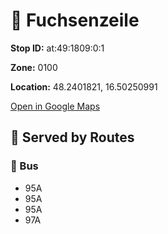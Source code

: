 # 🚉 Fuchsenzeile


**Stop ID:** at:49:1809:0:1

**Zone:** 0100

**Location:** 48.2401821, 16.50250991

[Open in Google Maps](https://www.google.com/maps?q=48.2401821,16.50250991)

## 🚆 Served by Routes

### 🚌 Bus
- 95A
- 95A
- 95A
- 97A